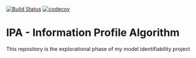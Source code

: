 [![Build Status](https://travis-ci.com/DavAug/IPA.svg?token=Kpkeo835x61tmyJhtzdE&branch=master)](https://travis-ci.com/DavAug/IPA)
[![codecov](https://codecov.io/gh/DavAug/IPA/branch/master/graph/badge.svg?token=M4TL6LJVAU)](https://codecov.io/gh/DavAug/IPA)

# IPA - Information Profile Algorithm 

This repository is the explorational phase of my model identifiability project
